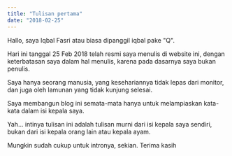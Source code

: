 ```yaml
---
title: "Tulisan pertama"
date: "2018-02-25"
---
```


Hallo, saya Iqbal Fasri atau biasa dipanggil iqbal pake "Q".

Hari ini tanggal 25 Feb 2018 telah resmi saya menulis di website ini, dengan keterbatasan saya dalam hal menulis, karena pada dasarnya saya bukan penulis.

Saya hanya seorang manusia, yang kesehariannya tidak lepas dari monitor, dan juga oleh lamunan yang tidak kunjung selesai.

Saya membangun blog ini semata-mata hanya untuk melampiaskan kata-kata dalam isi kepala saya.

Yah... intinya tulisan ini adalah tulisan murni dari isi kepala saya sendiri, bukan dari isi kepala orang lain atau kepala ayam.

Mungkin sudah cukup untuk intronya, sekian. Terima kasih



